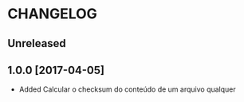 # CHANGELOG

## Unreleased

## 1.0.0 [2017-04-05]
- Added Calcular o checksum do conteúdo de um arquivo qualquer